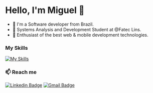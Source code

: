 # Hello, I'm Miguel 👋

  - 🚀 I'm a Software developer from Brazil.
  - 📗 Systems Analysis and Development Student at @Fatec Lins.
  - 👾 Enthusiast of the best web & mobile development technologies.

### My Skills

[![My Skills](https://skillicons.dev/icons?i=react,nodejs,ts,tailwindcss,nextjs,nestjs,docker,postgres,mongodb,redis)](https://skillicons.dev)

### 📫 Reach me

[![Linkedin Badge](https://img.shields.io/badge/-LinkedIn-blue?style=flat-square&logo=Linkedin&logoColor=white&link=https://www.linkedin.com/in/migueelzz/)](https://www.linkedin.com/in/migueelzz/)
[![Gmail Badge](https://img.shields.io/badge/-Gmail-c14438?style=flat-square&logo=Gmail&logoColor=white&link=mailto:miguellemes005@gmail.com)](mailto:miguellemes005@gmail.com)







